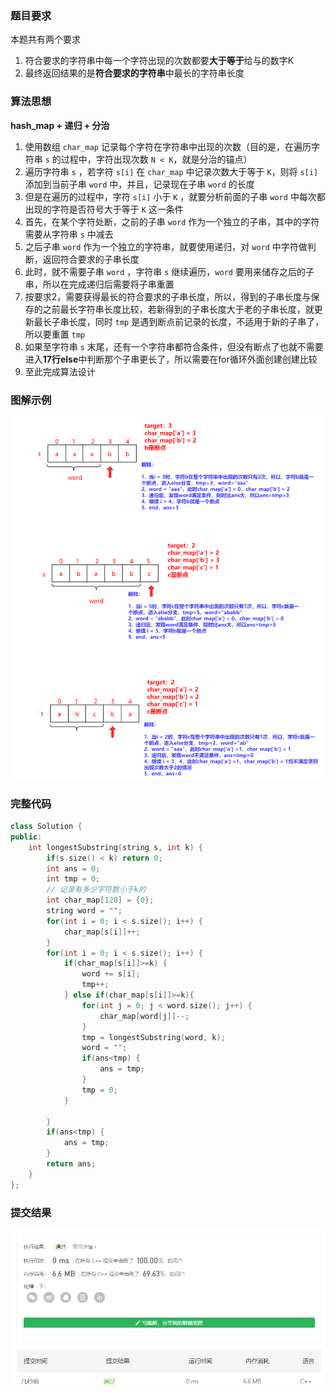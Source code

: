 ### 题目要求

本题共有两个要求

1. 符合要求的字符串中每一个字符出现的次数都要**大于等于**给与的数字K
2. 最终返回结果的是**符合要求的字符串**中最长的字符串长度

### 算法思想

**hash_map + 递归 + 分治**

1. 使用数组 `char_map` 记录每个字符在字符串中出现的次数（目的是，在遍历字符串 `s` 的过程中，字符出现次数 `N < K`，就是分治的锚点）
2. 遍历字符串 `s` ，若字符 `s[i]` 在 `char_map`  中记录次数大于等于 `K`，则将 `s[i]` 添加到当前子串 `word` 中，并且，记录现在子串 `word` 的长度
3. 但是在遍历的过程中，字符 `s[i]` 小于 `K` ，就要分析前面的子串 `word` 中每次都出现的字符是否符号大于等于 `K` 这一条件
4. 首先，在某个字符处断，之前的子串 `word` 作为一个独立的子串，其中的字符需要从字符串 `s` 中减去
5. 之后子串 `word` 作为一个独立的字符串，就要使用递归，对 `word` 中字符做判断，返回符合要求的子串长度
6. 此时，就不需要子串 `word` ，字符串 `s` 继续遍历，`word` 要用来储存之后的子串，所以在完成递归后需要将子串重置
7. 按要求2，需要获得最长的符合要求的子串长度，所以，得到的子串长度与保存的之前最长字符串长度比较，若新得到的子串长度大于老的子串长度，就更新最长子串长度，同时 `tmp` 是遇到断点前记录的长度，不适用于新的子串了，所以要重置 `tmp`
8. 如果至字符串 `s` 末尾，还有一个字符串都符合条件，但没有断点了也就不需要进入**17行else**中判断那个子串更长了，所以需要在for循环外面创建创建比较
9. 至此完成算法设计

### 图解示例

![](pic/0395.png)

### 完整代码

```c++
class Solution {
public:
    int longestSubstring(string s, int k) {
    	if(s.size() < k) return 0;
		int ans = 0;
		int tmp = 0;
		// 记录有多少字符数小于k的 
		int char_map[128] = {0};
		string word = "";
		for(int i = 0; i < s.size(); i++) {
			char_map[s[i]]++;
		}
		for(int i = 0; i < s.size(); i++) {
			if(char_map[s[i]]>=k) {
				word += s[i];
				tmp++;
			} else if(char_map[s[i]]>=k){
				for(int j = 0; j < word.size(); j++) {
					char_map[word[j]]--;
				}
				tmp = longestSubstring(word, k);
				word = "";
				if(ans<tmp) {
					ans = tmp;
				}
				tmp = 0;
			}
			
		}
		if(ans<tmp) {
			ans = tmp;
		}
		return ans;
    }
};
```

### 提交结果

![image-20201221204551110](pic/【0395】提交结果.png)